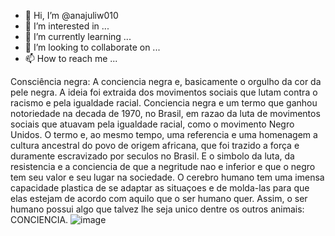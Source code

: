 - 👋 Hi, I’m @anajuliw010
- 👀 I’m interested in ...
- 🌱 I’m currently learning ...
- 💞️ I’m looking to collaborate on ...
- 📫 How to reach me ...

<!---
anajuliw010/anajuliw010 is a ✨ special ✨ repository because its `README.md` (this file) appears on your GitHub profile.
You can click the Preview link to take a look at your changes.
--->

Consciência negra: A conciencia negra e, basicamente o orgulho da cor da pele negra. A ideia foi extraida dos movimentos sociais que lutam contra o racismo
e pela igualdade racial. Conciencia negra e um termo que ganhou notoriedade na decada de 1970, no Brasil, em razao da luta de movimentos sociais que atuavam
pela igualdade racial, como o movimento Negro Unidos. O termo e, ao mesmo tempo, uma referencia e uma homenagem a cultura ancestral do povo de origem africana,
que foi trazido a força e duramente escravizado por seculos no Brasil. E o simbolo da luta, da resistencia e a conciencia de que a negritude nao e inferior
e que o negro tem seu valor e seu lugar na sociedade. O cerebro humano tem uma imensa capacidade plastica de se adaptar as situaçoes e de molda-las para que
elas estejam de acordo com aquilo que o ser humano quer. Assim, o ser humano possui algo que talvez lhe seja unico dentre os outros animais: CONCIENCIA.
![image](https://user-images.githubusercontent.com/115299020/200050022-4da9a3c5-e2c1-44fc-b111-651c3028c9d0.png)
